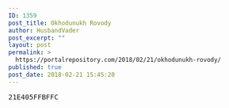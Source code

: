```yaml
---
ID: 1359
post_title: Okhodunukh Rovody
author: HusbandVader
post_excerpt: ""
layout: post
permalink: >
  https://portalrepository.com/2018/02/21/okhodunukh-rovody/
published: true
post_date: 2018-02-21 15:45:20
---
```

<pre>21E405FFBFFC</pre>